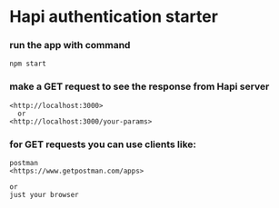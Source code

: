 # Hapi authentication starter

### run the app with command
```
npm start 
```

### make a GET request to see the response from Hapi server
```
<http://localhost:3000>
  or
<http://localhost:3000/your-params>
```

### for GET requests you can use clients like:
```
postman
<https://www.getpostman.com/apps>
```

```
or
just your browser 
```